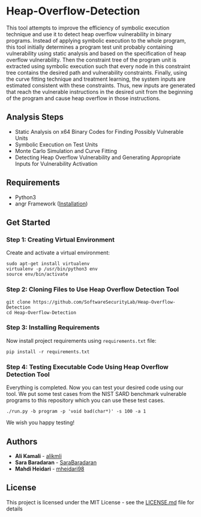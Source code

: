# Heap-Overflow-Detection

This tool attempts to improve the efficiency of symbolic execution technique and use it to detect heap overflow vulnerability in binary programs. Instead of applying symbolic execution to the whole program, this tool initially determines a program test unit probably containing vulnerability using static analysis and based on the specification of heap overflow vulnerability. Then the constraint tree of the program unit is extracted using symbolic execution such that every node in this constraint tree contains the desired path and vulnerability constraints. Finally, using the curve fitting technique and treatment learning, the system inputs are estimated consistent with these constraints. Thus, new inputs are generated that reach the vulnerable instructions in the desired unit from the beginning of the program and cause heap overflow in those instructions.

Analysis Steps 
------------
* Static Analysis on x64 Binary Codes for Finding Possibly Vulnerable Units
* Symbolic Execution on Test Units
* Monte Carlo Simulation and Curve Fitting
* Detecting Heap Overflow Vulnerability and Generating Appropriate Inputs for Vulnerability Activation

## Requirements
- Python3
- angr Framework ([Installation](https://angr.io))

Get Started
------------
### Step 1: Creating Virtual Environment
Create and activate a virtual environment:
```
sudo apt-get install virtualenv
virtualenv -p /usr/bin/python3 env
source env/bin/activate
```
### Step 2: Cloning Files to Use Heap Overflow Detection Tool
```
git clone https://github.com/SoftwareSecurityLab/Heap-Overflow-Detection
cd Heap-Overflow-Detection
```
### Step 3: Installing Requirements
Now install project requirements using `requirements.txt` file:
```
pip install -r requirements.txt
```
### Step 4: Testing Executable Code Using Heap Overflow Detection Tool
Everything is completed. Now you can test your desired code using our tool. We put some test cases from the NIST SARD benchmark vulnerable programs to this repository which you can use these test cases.
```
./run.py -b program -p 'void bad(char*)' -s 100 -a 1
```
We wish you happy testing!
## Authors
* **Ali Kamali** - [alikmli](https://github.com/alikmli)
* **Sara Baradaran** - [SaraBaradaran](https://github.com/SaraBaradaran)
* **Mahdi Heidari** - [mheidari98](https://github.com/mheidari98/)
## License
This project is licensed under the MIT License - see the [LICENSE.md](LICENSE.md) file for details


